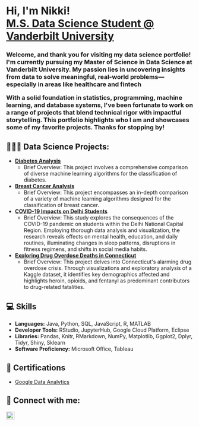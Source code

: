 <h1>Hi, I'm Nikki! <br/>
<a href="https://www.linkedin.com/in/nikki-la/">M.S. Data Science Student @ Vanderbilt University</a></h1>

<h3>Welcome, and thank you for visiting my data science portfolio! I'm currently pursuing my Master of Science in Data Science at Vanderbilt University. My passion lies in uncovering insights from data to solve meaningful, real-world problems—especially in areas like healthcare and fintech 

With a solid foundation in statistics, programming, machine learning, and database systems, I've been fortunate to work on a range of projects that blend technical rigor with impactful storytelling. This portfolio highlights who I am and showcases some of my favorite projects. Thanks for stopping by!</h3>

<h2>👩🏻‍💻 Data Science Projects:</h2>

- <b>[Diabetes Analysis](https://github.com/NikkiLa1/Diabetes-Analysis)</b>
  - Brief Overview: This project involves a comprehensive comparison of diverse machine learning algorithms for the classification of diabetes.
- <b>[Breast Cancer Analysis](https://github.com/NikkiLa1/Breast-Cancer-Analysis)</b>
  - Brief Overview: This project encompasses an in-depth comparison of a variety of machine learning algorithms designed for the classification of breast cancer.
- <b>[COVID-19 Impacts on Delhi Students](https://github.com/NikkiLa1/COVID-19-Impacts-on-Delhi-Students)</b>
  - Brief Overview: This study explores the consequences of the COVID-19 pandemic on students within the Delhi National Capital Region. Employing thorough data analysis and visualization, the research reveals effects on mental health, education, and daily routines, illuminating changes in sleep patterns, disruptions in fitness regimens, and shifts in social media habits.
- <b>[Exploring Drug Overdose Deaths in Connecticut](https://github.com/NikkiLa1/Drug-Deaths)</b>
  - Brief Overview: This project delves into Connecticut's alarming drug overdose crisis. Through visualizations and exploratory analysis of a Kaggle dataset, it identifies key demographics affected and highlights heroin, opioids, and fentanyl as predominant contributors to drug-related fatalities. 

<h2>💻 Skills</h2>

- <b>Languages:</b> Java, Python, SQL, JavaScript, R, MATLAB
- <b>Developer Tools:</b> RStudio, JupyterHub, Google Cloud Platform, Eclipse
- <b>Libraries:</b> Pandas, Knitr, RMarkdown, NumPy, Matplotlib, Ggplot2, Dplyr, Tidyr, Shiny, Sklearn
- <b>Software Proficiency:</b> Microsoft Office, Tableau

<h2>📃 Certifications</h2>

- [Google Data Analytics](https://coursera.org/share/1f1a812034af7c6aa2ee9e14d497e532)

<h2> 🤳 Connect with me:</h2>

[<img align="left" alt="JoshMadakor | LinkedIn" width="22px" src="https://cdn.jsdelivr.net/npm/simple-icons@v3/icons/linkedin.svg" />][linkedin]

[linkedin]: https://linkedin.com/in/nikki-la

<!--
**joshmadakor1/joshmadakor1** is a ✨ _special_ ✨ repository because its `README.md` (this file) appears on your GitHub profile.

Here are some ideas to get you started:

- 🔭 I’m currently working on ...
- 🌱 I’m currently learning ...
- 👯 I’m looking to collaborate on ...
- 🤔 I’m looking for help with ...
- 💬 Ask me about ...
- 📫 How to reach me: ...
- 😄 Pronouns: ...
- ⚡ Fun fact: ...
-->

